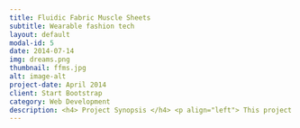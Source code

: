 ```yaml
---
title: Fluidic Fabric Muscle Sheets
subtitle: Wearable fashion tech
layout: default
modal-id: 5
date: 2014-07-14
img: dreams.png
thumbnail: ffms.jpg
alt: image-alt
project-date: April 2014
client: Start Bootstrap
category: Web Development
description: <h4> Project Synopsis </h4> <p align="left"> This project explores the mechanical behaviors of soft actuators known as fluidic fabric muscle sheets (FFMS). FFMS are comprised of two layers of fabric housing hollow elastic tubing that are capable of actuation along a 2D or 3D plane. The actuation is driven by fluid transmission via imposed strains from the tubing to the fabric sheets. The key is to deliver enough fluid pressure to the FFMS in order to impose axial stresses that result in tube elongation. This form of actuation is especially appealing to soft robotics applications due to its simple and low cost construction while able to perform a variety of tasks. This project demonstrates the feasibility of fabricating these actuators as well as the possible integration with garments and smart clothing. </p> <p align="left"> For resources such as code and design documents, refer to this <a href= "https://github.com/shankhan247/FFMS"> git repository </a>. This project was assisted and inspired by the publication "Fluidic Fabric Muscle Sheets for Wearable and Soft Robotics" by Mengjia Zhu. </p> <h4> Fabrication </h4> <p align="left"> The fabrication of FFMS can be categorized into 3 stages - stitching, threading, and wrinkling. These methods along with design considerations are outlined below. </p> <h5 align="left"> Stitching </h5> <p align="left"> To house the soft tubing, stitches are needed to create conduits in which the tubing can be later threaded into. These conduits must be narrow enough to radially constrain the tubing, forcing the tubing to axially expand when pressurized. Before stitching these conduits, several design considerations were established. In order to prevent radial expansion, non-stretchable cotton fabric was used in tandem with straight side stitches. Both small and large fabric sizes of 50mm and 350mm were used to demonstrate effectiveness. To stitch the fabric together, high strength nylon thread was used due to its ability to withstand high amounts of pressure without tearing. Stitching the conduits was performed on two layers of identically sized fabric using a commercially available sewing machine. The size of the conduits was determined by the tubing type. In order to effectively constrain the tubing, it was found via trial and error that the ideal conduit size for housing the soft rubber tubing was the tube’s OD plus 4mm. </p> <h5 align="left"> Threading </h5> <p align="left"> Threading the tubing in between the fabric conduits was unexpectedly difficult. The difficulties from this task arise from the properties of both the fabric and tubing used. Soft rubber tubing was used due to its low elastic modulus, allowing it to deform under high pressure. The tradeoff was with the tube’s high friction coefficient, which made threading difficult within narrow conduits of non-stretchable fabric. It was found via trial and error that sewing a conduit width with 4mm of extra space with respect to the tubing OD was the minimum width that allowed for proper threading while being able to radially constrain the tubing. Tubing was threaded using a steel rod with the tubing attached to its end. The steel rod was first threaded through the conduits, followed by the soft tubing. </p>  <h5 align="left"> Wrinkling </h5> <p align="left"> For the fabric to axially lengthen alongside the tubing, wrinkling was performed to reduce fabric length to 50% of its original length. This was done by holding the fabric stationary and pulling on one end of the threaded tubing. Once the fabric was wrinkled, excess tubing from the ends were removed. </p> <h4> Mechanical Design </h4> <p align="left"> The first prototype was curated using a fabric length of 50mm and tube OD of 3mm in order to demonstrate a working concept. The following video demonstrates this. </p> <iframe width="560" height="315" src="https://www.youtube.com/watch?v=B0NW2&#95ydWhE" frameborder="0" allow="accelerometer; autoplay; encrypted-media; gyroscope; picture-in-picture" allowfullscreen> </iframe> <p align="left"> After achieving a working concept, a larger FFMS structure was designed within the application of smart clothing. This concept was driven by creating clothing that is able to adapt or respond to environmental stimuli. The design entails a custom wire structure acting as a harness and support system for the FFMS. The FFMS acts as a collar that is able to extend upwards once pressurized. Although the user is able to control the source of pressure using a handheld syringe, a solenoid valve is used to regulate fluid flow to the FFMS. The valve is toggled to turn on and off within a set time period using an Arduino Uno. An illustration of the mechanical design is presented below. </p> <img src="mechdraw.jpg" alt="txt" style="width:600px;height:500px;"> <p align="left"> As fluid from the 30ml syringe is expelled, fluid flows from the syringe through the two rigid rubber tubings that are secured with tube fittings. Fluid then travels into a 1 inlet, 2 outlet manifold. The purpose of this manifold is to allow the capability to pressurize multiple FFMS segments, with each segment corresponding to a single manifold. For testing purposes, only one port was tested and the latter was sealed. The non-sealed outlet port is attached to rigid tubing, which is then attached to a series of threaded connectors and the solenoid valve. The final threaded connector is directly attached to a tube fitting where the soft tubing housed by the FFMS is directly attached to. Additional stitches were sewn on both ends of the FFMS to allow for structural support and to drive the linear actuation of the fabric. </p> <h4> Electrical Design </h4> <p align="left"> The following circuit was constructed to control 2 solenoid valves using a 4 channel relay module. </p> <img src="schematic.png" alt="txt" style="width:500px;height:300px;"> <p align="left"> A brief script was also written to toggle the valves on and off over a set time period. This demonstrates the versatility of behavior that can be achieved when integrating with the FFMS (i.e. using an external sensor and toggle valves based on information received). </p> <h4> Results </h4> <p align="left"> The constructed apparatus is shown below. </p> <img src="img/portfolio/ffms.jpg" alt="txt" style="width:500px;height:650px;"> <p align="left"> The required pressure range to drive the actuation was determined by taking into account the elastic modulus of the tubing, operating range of strains, and cross sectional area of tubing and fluid. These pressure values influenced the type of syringe that can be used to power the actuator. The minimum required pressure to reach full actuation was determined to be approximately 600kPa and was calculated using the following formula. </p> <img src="formula.PNG" alt="txt" style="width:250px;height:100px;"> <p align="left"> Although actuation did occur for a brief moment, joint connections began leaking and depressurizing the actuator. This was most likely due to the constant high pressure being exerted on non-actuating elements. It is important to note that some components were from different manufacturers and thus were not an exact fit with one another. Teflon tape was used as an extra precaution to secure the joints, and although it did work well for a brief moment, leakage did pass through the tape. Although actuation didn’t perform as expected, the solenoid valve was able to control the flow of fluid. In order to improve this outcome, proper securing tools such as o-rings and hose clamps will be used to tighten every joint. To further prove this notion, a separate test was performed on two 50mm FFMS attached directly to each manifold outlet, as shown below. </p> <img src="halfffms.jpg" alt="txt" style="width:550px;height:300px;"> <p align="left"> In this construction, all non-actuating elements were retrieved from the same manufacturer, tube fittings used were specifically compatible for the rigid tubing models, and hose clamps were used to tighten the connections from the manifold. Under these conditions, actuation did occur and no leakage was observed. Future steps towards improving the construction of the apparatus will mimic these observed conditions. </p>
---
```


